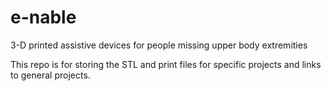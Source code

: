# e-nable
3-D printed assistive devices for people missing upper body extremities 


This repo is for storing the STL and print files for specific projects and links to general projects. 
